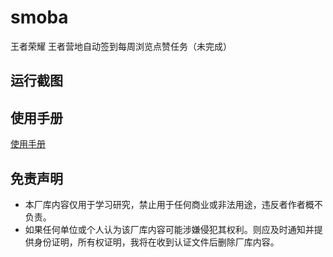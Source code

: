 # smoba
王者荣耀 王者营地自动签到每周浏览点赞任务（未完成）

## 运行截图
## 使用手册
[使用手册](https://gosmoba.vercel.app/)
## 免责声明
* 本厂库内容仅用于学习研究，禁止用于任何商业或非法用途，违反者作者概不负责。
* 如果任何单位或个人认为该厂库内容可能涉嫌侵犯其权利。则应及时通知并提供身份证明，所有权证明，我将在收到认证文件后删除厂库内容。
